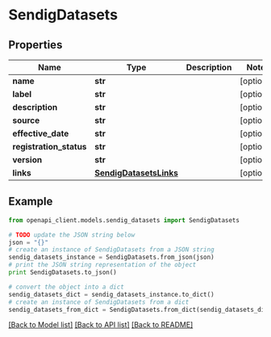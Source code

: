 # SendigDatasets


## Properties
Name | Type | Description | Notes
------------ | ------------- | ------------- | -------------
**name** | **str** |  | [optional] 
**label** | **str** |  | [optional] 
**description** | **str** |  | [optional] 
**source** | **str** |  | [optional] 
**effective_date** | **str** |  | [optional] 
**registration_status** | **str** |  | [optional] 
**version** | **str** |  | [optional] 
**links** | [**SendigDatasetsLinks**](SendigDatasetsLinks.md) |  | [optional] 

## Example

```python
from openapi_client.models.sendig_datasets import SendigDatasets

# TODO update the JSON string below
json = "{}"
# create an instance of SendigDatasets from a JSON string
sendig_datasets_instance = SendigDatasets.from_json(json)
# print the JSON string representation of the object
print SendigDatasets.to_json()

# convert the object into a dict
sendig_datasets_dict = sendig_datasets_instance.to_dict()
# create an instance of SendigDatasets from a dict
sendig_datasets_from_dict = SendigDatasets.from_dict(sendig_datasets_dict)
```
[[Back to Model list]](../README.md#documentation-for-models) [[Back to API list]](../README.md#documentation-for-api-endpoints) [[Back to README]](../README.md)


